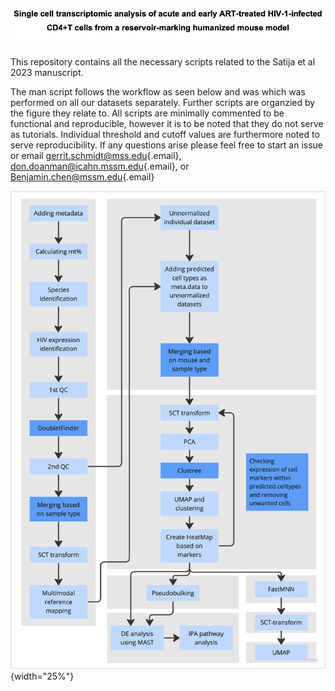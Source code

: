 ![](images/image-932719833.png)

This repository contains all the necessary scripts related to the Satija et al 2023 manuscript.

The man script follows the workflow as seen below and was which was performed on all our datasets separately. Further scripts are organzied by the figure they relate to. All scripts are minimally commented to be functional and reproducible, however it is to be noted that they do not serve as tutorials. Individual threshold and cutoff values are furthermore noted to serve reproducibility. If any questions arise please feel free to start an issue or email [gerrit.schmidt\@mss.edu](mailto:gerrit.schmidt@mss.edu){.email}, [don.doanman\@icahn.mssm.edu](mailto:don.doanman@icahn.mssm.edu){.email}, or [Benjamin.chen\@mssm.edu](mailto:Benjamin.chen@mssm.edu){.email}

![](Workflow.png){width="25%"}
